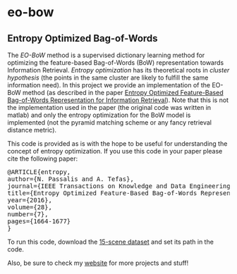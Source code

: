 # eo-bow
## Entropy Optimized Bag-of-Words 

The *EO-BoW* method is a supervised dictionary learning method for optimizing the feature-based Bag-of-Words (BoW) representation towards Information Retrieval. *Entropy optimization* has its theoretical roots in *cluster hypothesis* (the points in the same cluster are likely to fulfill the same information need). In this project we provide an implementation of the EO-BoW method (as described in the paper [Entropy Optimized Feature-Based Bag-of-Words Representation for Information Retrieval](http://ieeexplore.ieee.org/document/7439840/)). Note that this is not the implementation used in the paper (the original code was written in matlab) and only the entropy optimization for the BoW model is implemented (not the pyramid matching scheme or any fancy retrieval distance metric). 

This code is provided as is with the hope to be useful for understanding the concept of entropy optimization. If you use this code in your paper please cite the following paper:

<pre>
@ARTICLE{entropy, 
author={N. Passalis and A. Tefas}, 
journal={IEEE Transactions on Knowledge and Data Engineering}, 
title={Entropy Optimized Feature-Based Bag-of-Words Representation for Information Retrieval}, 
year={2016}, 
volume={28}, 
number={7}, 
pages={1664-1677}
}
</pre>


To run this code, download the [15-scene dataset](http://www-cvr.ai.uiuc.edu/ponce_grp/data) and set its path in the code.

Also, be sure to check my [website](http://users.auth.gr/passalis) for more projects and stuff!
